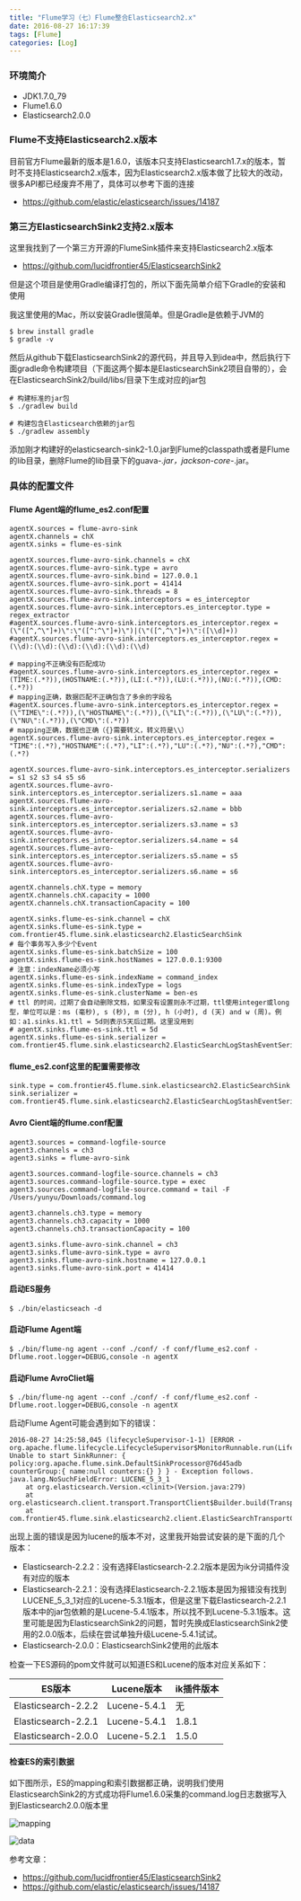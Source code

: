 ```yaml
---
title: "Flume学习（七）Flume整合Elasticsearch2.x"
date: 2016-08-27 16:17:39
tags: [Flume]
categories: [Log]
---
```


### 环境简介

- JDK1.7.0_79
- Flume1.6.0
- Elasticsearch2.0.0

### Flume不支持Elasticsearch2.x版本

目前官方Flume最新的版本是1.6.0，该版本只支持Elasticsearch1.7.x的版本，暂时不支持Elasticsearch2.x版本，因为Elasticsearch2.x版本做了比较大的改动，很多API都已经废弃不用了，具体可以参考下面的连接

- https://github.com/elastic/elasticsearch/issues/14187

### 第三方ElasticsearchSink2支持2.x版本

这里我找到了一个第三方开源的FlumeSink插件来支持Elasticsearch2.x版本

- https://github.com/lucidfrontier45/ElasticsearchSink2

但是这个项目是使用Gradle编译打包的，所以下面先简单介绍下Gradle的安装和使用

我这里使用的Mac，所以安装Gradle很简单。但是Gradle是依赖于JVM的

```
$ brew install gradle
$ gradle -v
```

然后从github下载ElasticsearchSink2的源代码，并且导入到idea中，然后执行下面gradle命令构建项目（下面这两个脚本是ElasticsearchSink2项目自带的），会在ElasticsearchSink2/build/libs/目录下生成对应的jar包

```
# 构建标准的jar包
$ ./gradlew build

# 构建包含Elasticsearch依赖的jar包
$ ./gradlew assembly
```

添加刚才构建好的elasticsearch-sink2-1.0.jar到Flume的classpath或者是Flume的lib目录，删除Flume的lib目录下的guava-*.jar，jackson-core-*.jar。

### 具体的配置文件
#### Flume Agent端的flume_es2.conf配置

```
agentX.sources = flume-avro-sink
agentX.channels = chX
agentX.sinks = flume-es-sink

agentX.sources.flume-avro-sink.channels = chX
agentX.sources.flume-avro-sink.type = avro
agentX.sources.flume-avro-sink.bind = 127.0.0.1
agentX.sources.flume-avro-sink.port = 41414
agentX.sources.flume-avro-sink.threads = 8
agentX.sources.flume-avro-sink.interceptors = es_interceptor
agentX.sources.flume-avro-sink.interceptors.es_interceptor.type = regex_extractor
#agentX.sources.flume-avro-sink.interceptors.es_interceptor.regex = (\"([^,^\"]+)\":\"([^:^\"]+)\")|(\"([^,^\"]+)\":([\\d]+))
#agentX.sources.flume-avro-sink.interceptors.es_interceptor.regex = (\\d):(\\d):(\\d):(\\d):(\\d):(\\d)

# mapping不正确没有匹配成功
#agentX.sources.flume-avro-sink.interceptors.es_interceptor.regex = (TIME:(.*?)),(HOSTNAME:(.*?)),(LI:(.*?)),(LU:(.*?)),(NU:(.*?)),(CMD:(.*?))
# mapping正确，数据匹配不正确包含了多余的字段名
#agentX.sources.flume-avro-sink.interceptors.es_interceptor.regex = (\"TIME\":(.*?)),(\"HOSTNAME\":(.*?)),(\"LI\":(.*?)),(\"LU\":(.*?)),(\"NU\":(.*?)),(\"CMD\":(.*?))
# mapping正确，数据也正确（{}需要转义，转义符是\\）
agentX.sources.flume-avro-sink.interceptors.es_interceptor.regex = "TIME":(.*?),"HOSTNAME":(.*?),"LI":(.*?),"LU":(.*?),"NU":(.*?),"CMD":(.*?)

agentX.sources.flume-avro-sink.interceptors.es_interceptor.serializers = s1 s2 s3 s4 s5 s6
agentX.sources.flume-avro-sink.interceptors.es_interceptor.serializers.s1.name = aaa
agentX.sources.flume-avro-sink.interceptors.es_interceptor.serializers.s2.name = bbb
agentX.sources.flume-avro-sink.interceptors.es_interceptor.serializers.s3.name = s3
agentX.sources.flume-avro-sink.interceptors.es_interceptor.serializers.s4.name = s4
agentX.sources.flume-avro-sink.interceptors.es_interceptor.serializers.s5.name = s5
agentX.sources.flume-avro-sink.interceptors.es_interceptor.serializers.s6.name = s6

agentX.channels.chX.type = memory
agentX.channels.chX.capacity = 1000
agentX.channels.chX.transactionCapacity = 100

agentX.sinks.flume-es-sink.channel = chX
agentX.sinks.flume-es-sink.type = com.frontier45.flume.sink.elasticsearch2.ElasticSearchSink
# 每个事务写入多少个Event
agentX.sinks.flume-es-sink.batchSize = 100
agentX.sinks.flume-es-sink.hostNames = 127.0.0.1:9300
# 注意：indexName必须小写
agentX.sinks.flume-es-sink.indexName = command_index
agentX.sinks.flume-es-sink.indexType = logs
agentX.sinks.flume-es-sink.clusterName = ben-es
# ttl 的时间，过期了会自动删除文档，如果没有设置则永不过期，ttl使用integer或long型，单位可以是：ms (毫秒), s (秒), m (分), h (小时), d (天) and w (周)。例如：a1.sinks.k1.ttl = 5d则表示5天后过期。这里没用到
# agentX.sinks.flume-es-sink.ttl = 5d
agentX.sinks.flume-es-sink.serializer = com.frontier45.flume.sink.elasticsearch2.ElasticSearchLogStashEventSerializer
```

#### flume_es2.conf这里的配置需要修改

```
sink.type = com.frontier45.flume.sink.elasticsearch2.ElasticSearchSink
sink.serializer = com.frontier45.flume.sink.elasticsearch2.ElasticSearchLogStashEventSerializer
```

#### Avro Cient端的flume.conf配置

```
agent3.sources = command-logfile-source
agent3.channels = ch3
agent3.sinks = flume-avro-sink

agent3.sources.command-logfile-source.channels = ch3
agent3.sources.command-logfile-source.type = exec
agent3.sources.command-logfile-source.command = tail -F /Users/yunyu/Downloads/command.log

agent3.channels.ch3.type = memory
agent3.channels.ch3.capacity = 1000
agent3.channels.ch3.transactionCapacity = 100

agent3.sinks.flume-avro-sink.channel = ch3
agent3.sinks.flume-avro-sink.type = avro
agent3.sinks.flume-avro-sink.hostname = 127.0.0.1
agent3.sinks.flume-avro-sink.port = 41414
```

#### 启动ES服务

```
$ ./bin/elasticseach -d
```

#### 启动Flume Agent端

```
$ ./bin/flume-ng agent --conf ./conf/ -f conf/flume_es2.conf -Dflume.root.logger=DEBUG,console -n agentX
```

#### 启动Flume AvroCliet端

```
$ ./bin/flume-ng agent --conf ./conf/ -f conf/flume_es2.conf -Dflume.root.logger=DEBUG,console -n agentX
```

启动Flume Agent可能会遇到如下的错误：

```
2016-08-27 14:25:58,045 (lifecycleSupervisor-1-1) [ERROR - org.apache.flume.lifecycle.LifecycleSupervisor$MonitorRunnable.run(LifecycleSupervisor.java:253)] Unable to start SinkRunner: { policy:org.apache.flume.sink.DefaultSinkProcessor@76d45adb counterGroup:{ name:null counters:{} } } - Exception follows.
java.lang.NoSuchFieldError: LUCENE_5_3_1
	at org.elasticsearch.Version.<clinit>(Version.java:279)
	at org.elasticsearch.client.transport.TransportClient$Builder.build(TransportClient.java:131)
	at com.frontier45.flume.sink.elasticsearch2.client.ElasticSearchTransportClient.openClient(ElasticSearchTransportClient.java:198)
```

出现上面的错误是因为lucene的版本不对，这里我开始尝试安装的是下面的几个版本：

- Elasticsearch-2.2.2：没有选择Elasticsearch-2.2.2版本是因为ik分词插件没有对应的版本
- Elasticsearch-2.2.1：没有选择Elasticsearch-2.2.1版本是因为报错没有找到LUCENE_5_3_1对应的Lucene-5.3.1版本，但是这里下载Elasticsearch-2.2.1版本中的jar包依赖的是Lucene-5.4.1版本，所以找不到Lucene-5.3.1版本。这里可能是因为ElasticsearchSink2的问题，暂时先换成ElasticsearchSink2使用的2.0.0版本，后续在尝试单独升级Lucene-5.4.1试试。
- Elasticsearch-2.0.0：ElasticsearchSink2使用的此版本

检查一下ES源码的pom文件就可以知道ES和Lucene的版本对应关系如下：

ES版本						|Lucene版本		|ik插件版本
------						|------			|------
Elasticsearch-2.2.2		|Lucene-5.4.1		|无
Elasticsearch-2.2.1		|Lucene-5.4.1		|1.8.1
Elasticsearch-2.0.0		|Lucene-5.2.1		|1.5.0

#### 检查ES的索引数据

如下图所示，ES的mapping和索引数据都正确，说明我们使用ElasticsearchSink2的方式成功将Flume1.6.0采集的command.log日志数据写入到Elasticsearch2.0.0版本里

![mapping](http://img.blog.csdn.net/20160827161437043?watermark/2/text/aHR0cDovL2Jsb2cuY3Nkbi5uZXQv/font/5a6L5L2T/fontsize/400/fill/I0JBQkFCMA==/dissolve/70/gravity/Center)

![data](http://img.blog.csdn.net/20160827161523009?watermark/2/text/aHR0cDovL2Jsb2cuY3Nkbi5uZXQv/font/5a6L5L2T/fontsize/400/fill/I0JBQkFCMA==/dissolve/70/gravity/Center)

参考文章：

- https://github.com/lucidfrontier45/ElasticsearchSink2
- https://github.com/elastic/elasticsearch/issues/14187